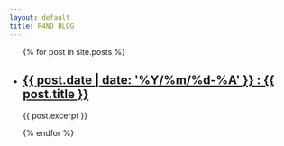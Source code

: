 ```yaml
---
layout: default
title: R4ND BLOG
---
```

<ul>
  {% for post in site.posts %}
    <li>
      <h2><a href="{{ post.url | relative_url }}">
	  {{ post.date | date: '%Y/%m/%d-%A' }} : {{ post.title }}
      </a></h2>
      <p>{{ post.excerpt }}</p>
    </li>
  {% endfor %}
</ul>